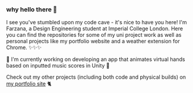 ### why hello there 👋

I see you've stumbled upon my code cave - it's nice to have you here! I'm Farzana, a Design Engineering student at Imperial College London. Here you can find the repositories for some of my uni project work as well as personal projects like my portfolio website and a weather extension for Chrome. ✨✨✨

🎹 I'm currently working on developing an app that animates virtual hands based on inputted music scores in Unity 🎹

Check out my other projects (including both code and physical builds) on [my portfolio site](www.farzanazainal.com) 🐈

<!--
**faz18/faz18** is a ✨ _special_ ✨ repository because its `README.md` (this file) appears on your GitHub profile.

Here are some ideas to get you started:

- 🔭 I’m currently working on ...
- 🌱 I’m currently learning ...
- 👯 I’m looking to collaborate on ...
- 🤔 I’m looking for help with ...
- 💬 Ask me about ...
- 📫 How to reach me: ...
- 😄 Pronouns: ...
- ⚡ Fun fact: ...
-->
